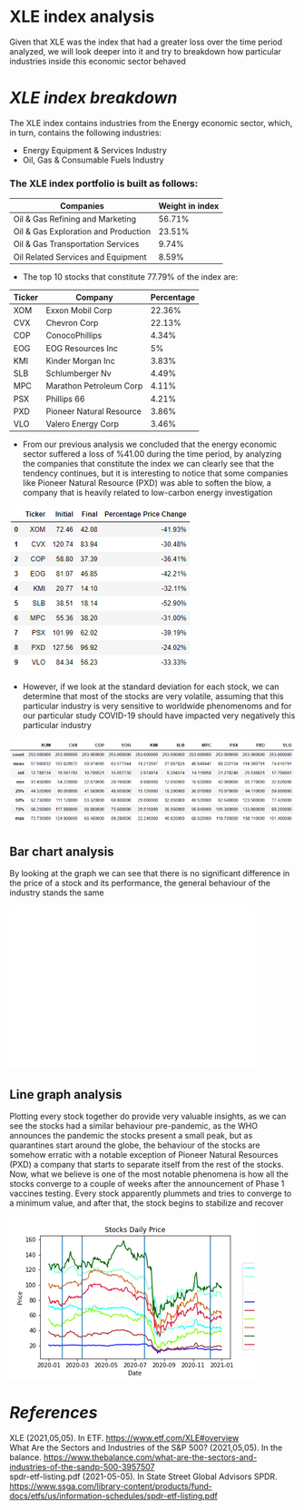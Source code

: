 # **XLE index analysis**

Given that XLE was the index that had a greater loss over the time period analyzed, we will look deeper into it and try to breakdown how particular industries inside this economic sector behaved

# *XLE index breakdown*

The XLE index contains industries from the Energy economic sector, which, in turn, contains the following industries:
- Energy Equipment & Services Industry
- Oil, Gas & Consumable Fuels Industry

### The XLE index portfolio is built as follows:
|Companies|Weight in index|
|---|---|
|Oil & Gas Refining and Marketing|56.71%
|Oil & Gas Exploration and Production|23.51%
|Oil & Gas Transportation Services|9.74%
|Oil Related Services and Equipment|8.59%

- The top 10 stocks that constitute 77.79% of the index are:

|Ticker|Company|Percentage|
|---|---|---|
|XOM|Exxon Mobil Corp|22.36%|
|CVX|Chevron Corp|22.13%|
|COP|ConocoPhillips|4.34%|
|EOG|EOG Resources Inc|5%|
|KMI|Kinder Morgan Inc|3.83%|
|SLB|Schlumberger Nv|4.49%|
|MPC|Marathon Petroleum Corp|4.11%|
|PSX|Phillips 66|4.21%|
|PXD|Pioneer Natural Resource|3.86%|
|VLO|Valero Energy Corp|3.46%|


- From our previous analysis we concluded that the energy economic sector suffered a loss of %41.00 during the time period, by analyzing the companies that constitute the index we can clearly see that the tendency continues, but it is interesting to notice that some companies like Pioneer Natural Resource (PXD) was able to soften the blow, a company that is heavily related to low-carbon energy investigation

![percentage_price_change](app_screenshots/percentage_price_change.png)

- However, if we look at the standard deviation for each stock, we can determine that most of the stocks are very volatile, assuming that this particular industry is very sensitive to worldwide phenomenoms and for our particular study COVID-19 should have impacted very negatively this particular industry

![percentage_price_stats](app_screenshots/percentage_price_stats.png)

## Bar chart analysis
By looking at the graph we can see that there is no significant difference in the price of a stock and its performance, the general behaviour of the industry stands the same

![bar_chart](plot_images/bar_chart.png)

## Line graph analysis

Plotting every stock together do provide very valuable insights, as we can see the stocks had a similar behaviour pre-pandemic, as the WHO announces the pandemic the stocks present a small peak, but as quarantines start around the globe, the behaviour of the stocks are somehow erratic with a notable exception of Pioneer Natural Resources (PXD) a company that starts to separate itself from the rest of the stocks. Now, what we believe is one of the most notable phenomena is how all the stocks converge to a couple of weeks after the announcement of Phase 1 vaccines testing. Every stock apparently plummets and tries to converge to a minimum value, and after that, the stock begins to stabilize and recover

![bar_chart](plot_images/line_chart.png)


# *References*

XLE (2021,05,05). In ETF. https://www.etf.com/XLE#overview  
What Are the Sectors and Industries of the S&P 500? (2021,05,05). In the balance. https://www.thebalance.com/what-are-the-sectors-and-industries-of-the-sandp-500-3957507  
spdr-etf-listing.pdf (2021-05-05). In State Street Global Advisors SPDR. https://www.ssga.com/library-content/products/fund-docs/etfs/us/information-schedules/spdr-etf-listing.pdf

